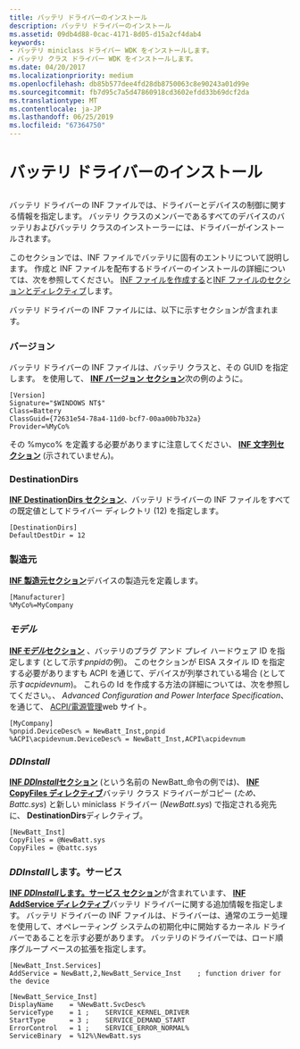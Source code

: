 ```yaml
---
title: バッテリ ドライバーのインストール
description: バッテリ ドライバーのインストール
ms.assetid: 09db4d88-0cac-4171-8d05-d15a2cf4dab4
keywords:
- バッテリ miniclass ドライバー WDK をインストールします。
- バッテリ クラス ドライバー WDK をインストールします。
ms.date: 04/20/2017
ms.localizationpriority: medium
ms.openlocfilehash: db85b577dee4fd28db8750063c8e90243a01d99e
ms.sourcegitcommit: fb7d95c7a5d47860918cd3602efdd33b69dcf2da
ms.translationtype: MT
ms.contentlocale: ja-JP
ms.lasthandoff: 06/25/2019
ms.locfileid: "67364750"
---
```

# <a name="installing-a-battery-driver"></a>バッテリ ドライバーのインストール


## <span id="ddk_installing_a_battery_driver_dg"></span><span id="DDK_INSTALLING_A_BATTERY_DRIVER_DG"></span>


バッテリ ドライバーの INF ファイルでは、ドライバーとデバイスの制御に関する情報を指定します。 バッテリ クラスのメンバーであるすべてのデバイスのバッテリおよびバッテリ クラスのインストーラーには、ドライバーがインストールされます。

このセクションでは、INF ファイルでバッテリに固有のエントリについて説明します。 作成と INF ファイルを配布するドライバーのインストールの詳細については、次を参照してください。 [INF ファイルを作成する](https://docs.microsoft.com/windows-hardware/drivers/install/overview-of-inf-files)と[INF ファイルのセクションとディレクティブ](https://docs.microsoft.com/windows-hardware/drivers/install/inf-file-sections-and-directives)します。

バッテリ ドライバーの INF ファイルには、以下に示すセクションが含まれます。

### <a name="span-idversionspanspan-idversionspanspan-idversionspanversion"></a><span id="Version"></span><span id="version"></span><span id="VERSION"></span>バージョン

バッテリ ドライバーの INF ファイルは、バッテリ クラスと、その GUID を指定します。 を使用して、 [ **INF バージョン セクション**](https://docs.microsoft.com/windows-hardware/drivers/install/inf-version-section)次の例のように。

``` syntax
[Version]
Signature="$WINDOWS NT$"
Class=Battery
ClassGuid={72631e54-78a4-11d0-bcf7-00aa00b7b32a}
Provider=%MyCo%
```

その %myco% を定義する必要がありますに注意してください、 [ **INF 文字列セクション**](https://docs.microsoft.com/windows-hardware/drivers/install/inf-strings-section) (示されていません)。

### <a name="span-iddestinationdirsspanspan-iddestinationdirsspanspan-iddestinationdirsspandestinationdirs"></a><span id="DestinationDirs"></span><span id="destinationdirs"></span><span id="DESTINATIONDIRS"></span>DestinationDirs

[ **INF DestinationDirs セクション**](https://docs.microsoft.com/windows-hardware/drivers/install/inf-destinationdirs-section)、バッテリ ドライバーの INF ファイルをすべての既定値としてドライバー ディレクトリ (12) を指定します。

``` syntax
[DestinationDirs]
DefaultDestDir = 12
```

### <a name="span-idmanufacturerspanspan-idmanufacturerspanspan-idmanufacturerspanmanufacturer"></a><span id="Manufacturer"></span><span id="manufacturer"></span><span id="MANUFACTURER"></span>製造元

[ **INF 製造元セクション**](https://docs.microsoft.com/windows-hardware/drivers/install/inf-manufacturer-section)デバイスの製造元を定義します。

``` syntax
[Manufacturer]
%MyCo%=MyCompany
```

### <a name="span-idmodelsspanspan-idmodelsspanspan-idmodelsspanmodels"></a><span id="Models"></span><span id="models"></span><span id="MODELS"></span>*モデル*

[ **INF*モデル*セクション**](https://docs.microsoft.com/windows-hardware/drivers/install/inf-models-section) 、バッテリのプラグ アンド プレイ ハードウェア ID を指定します (として示す*pnpid*の例)。 このセクションが EISA スタイル ID を指定する必要がありますも ACPI を通じて、デバイスが列挙されている場合 (として示す*acpidevnum*)。 これらの Id を作成する方法の詳細については、次を参照してください。、 *Advanced Configuration and Power Interface Specification*、を通じて、 [ACPI/電源管理](https://uefi.org/acpi/specs)web サイト。

``` syntax
[MyCompany]
%pnpid.DeviceDesc% = NewBatt_Inst,pnpid
%ACPI\acpidevnum.DeviceDesc% = NewBatt_Inst,ACPI\acpidevnum
```

### <a name="span-idddinstallspanspan-idddinstallspanspan-idddinstallspanddinstall"></a><span id="DDInstall"></span><span id="ddinstall"></span><span id="DDINSTALL"></span>*DDInstall*

[ **INF *DDInstall*セクション**](https://docs.microsoft.com/windows-hardware/drivers/install/inf-ddinstall-section) (という名前の NewBatt\_命令の例では)、 [ **INF CopyFiles ディレクティブ**](https://docs.microsoft.com/windows-hardware/drivers/install/inf-copyfiles-directive)バッテリ クラス ドライバーがコピー (*ため、Battc.sys*) と新しい miniclass ドライバー (*NewBatt.sys*) で指定される宛先に、 **DestinationDirs**ディレクティブ。

``` syntax
[NewBatt_Inst]
CopyFiles = @NewBatt.sys
CopyFiles = @battc.sys
```

### <a name="span-idddinstallservicesspanspan-idddinstallservicesspanspan-idddinstallservicesspanddinstallservices"></a><span id="DDInstall.Services"></span><span id="ddinstall.services"></span><span id="DDINSTALL.SERVICES"></span>*DDInstall*します。サービス

[ **INF *DDInstall*します。サービス セクション**](https://docs.microsoft.com/windows-hardware/drivers/install/inf-ddinstall-services-section)が含まれています、 [ **INF AddService ディレクティブ**](https://docs.microsoft.com/windows-hardware/drivers/install/inf-addservice-directive)バッテリ ドライバーに関する追加情報を指定します。 バッテリ ドライバーの INF ファイルは、ドライバーは、通常のエラー処理を使用して、オペレーティング システムの初期化中に開始するカーネル ドライバーであることを示す必要があります。 バッテリのドライバーでは、ロード順序グループ ベースの拡張を指定します。

``` syntax
[NewBatt_Inst.Services]
AddService = NewBatt,2,NewBatt_Service_Inst    ; function driver for the device
 
[NewBatt_Service_Inst]
DisplayName    = %NewBatt.SvcDesc%
ServiceType    = 1 ;    SERVICE_KERNEL_DRIVER
StartType      = 3 ;    SERVICE_DEMAND_START
ErrorControl   = 1 ;    SERVICE_ERROR_NORMAL%
ServiceBinary  = %12%\NewBatt.sys
```

 

 




